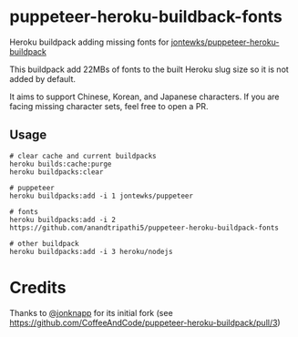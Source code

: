 # puppeteer-heroku-buildback-fonts

Heroku buildpack adding missing fonts for [jontewks/puppeteer-heroku-buildpack](https://elements.heroku.com/buildpacks/jontewks/puppeteer-heroku-buildpack)

This buildpack add 22MBs of fonts to the built Heroku slug size so it is not added by default.

It aims to support Chinese, Korean, and Japanese characters.
If you are facing missing character sets, feel free to open a PR.

## Usage

```sh-session
# clear cache and current buildpacks
heroku builds:cache:purge
heroku buildpacks:clear

# puppeteer
heroku buildpacks:add -i 1 jontewks/puppeteer

# fonts
heroku buildpacks:add -i 2 https://github.com/anandtripathi5/puppeteer-heroku-buildpack-fonts

# other buildpack
heroku buildpacks:add -i 3 heroku/nodejs
```

# Credits

Thanks to [@jonknapp](https://github.com/jonknapp) for its initial fork (see https://github.com/CoffeeAndCode/puppeteer-heroku-buildpack/pull/3)

